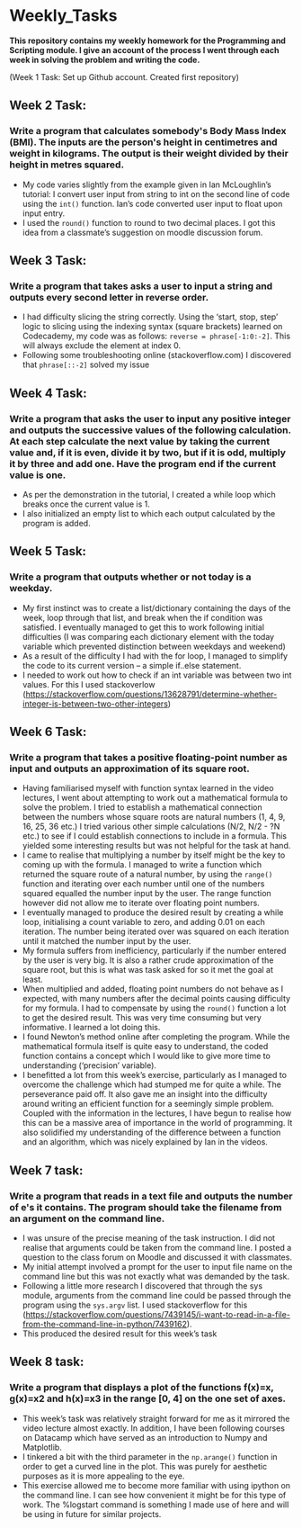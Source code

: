 # Weekly_Tasks

**This repository contains my weekly homework for the Programming and Scripting module. I give an account of the process I went through each week in solving the problem and writing the code.** 

(Week 1 Task: Set up Github account. Created first repository)

## Week 2 Task: 

### Write a program that calculates somebody's Body Mass Index (BMI). The inputs are the person's height in centimetres and weight in kilograms. The output is their weight divided by their height in metres squared. 
* My code varies slightly from the example given in Ian McLoughlin’s tutorial: I convert user input from string to int on the second line of code using the `int()` function. Ian’s code converted user input to float upon input entry.
* I used the `round()` function to round to two decimal places. I got this idea from a classmate’s suggestion on moodle discussion forum.

## Week 3 Task:

### Write a program that takes asks a user to input a string and outputs every second letter in reverse order. 
* I had difficulty slicing the string correctly. Using the ‘start, stop, step’ logic to slicing using the indexing syntax (square brackets) learned on Codecademy, my code was as follows: `reverse = phrase[-1:0:-2]`. This will always exclude the element at index 0.
* Following some troubleshooting online (stackoverflow.com) I discovered that `phrase[::-2]` solved my issue

## Week 4 Task:

### Write a program that asks the user to input any positive integer and outputs the successive values of the following calculation. At each step calculate the next value by taking the current value and, if it is even, divide it by two, but if it is odd, multiply it by three and add one. Have the program end if the current value is one.
* As per the demonstration in the tutorial, I created a while loop which breaks once the current value is 1. 
* I also initialized an empty list to which each output calculated by the program is added.

## Week 5 Task:

### Write a program that outputs whether or not today is a weekday.
* My first instinct was to create a list/dictionary containing the days of the week, loop through that list, and break when the if condition was satisfied. I eventually managed to get this to work following initial difficulties (I was comparing each dictionary element with the today variable which prevented distinction between weekdays and weekend)
* As a result of the difficulty I had with the for loop, I managed to simplify the code to its current version – a simple if..else statement. 
* I needed to work out how to check if an int variable was between two int values. For this I used stackoverlow (https://stackoverflow.com/questions/13628791/determine-whether-integer-is-between-two-other-integers)

## Week 6 Task:

### Write a program that takes a positive floating-point number as input and outputs an approximation of its square root. 
* Having familiarised myself with function syntax learned in the video lectures, I went about attempting to work out a mathematical formula to solve the problem. I tried to establish a mathematical connection between the numbers whose square roots are natural numbers (1, 4, 9, 16, 25, 36 etc.) I tried various other simple calculations (N/2, N/2 - ?N etc.) to see if I could establish connections to include in a formula. This yielded some interesting results but was not helpful for the task at hand.
* I came to realise that multiplying a number by itself might be the key to coming up with the formula. I managed to write a function which returned the square route of a natural number, by using the `range()` function and iterating over each number until one of the numbers squared equalled the number input by the user. The range function however did not allow me to iterate over floating point numbers.
* I eventually managed to produce the desired result by creating a while loop, initialising a count variable to zero, and adding 0.01 on each iteration. The number being iterated over was squared on each iteration until it matched the number input by the user. 
* My formula suffers from inefficiency, particularly if the number entered by the user is very big. It is also a rather crude approximation of the square root, but this is what was task asked for so it met the goal at least.
* When multiplied and added, floating point numbers do not behave as I expected, with many numbers after the decimal points causing difficulty for my formula. I had to compensate by using the `round()` function a lot to get the desired result. This was very time consuming but very informative. I learned a lot doing this.
* I found Newton’s method online after completing the program. While the mathematical formula itself is quite easy to understand, the coded function contains a concept which I would like to give more time to understanding (‘precision’ variable). 
* I benefitted a lot from this week’s exercise, particularly as I managed to overcome the challenge which had stumped me for quite a while. The perseverance paid off. It also gave me an insight into the difficulty around writing an efficient function for a seemingly simple problem. Coupled with the information in the lectures, I have begun to realise how this can be a massive area of importance in the world of programming. It also solidified my understanding of the difference between a function and an algorithm, which was nicely explained by Ian in the videos. 

## Week 7 task:

### Write a program that reads in a text file and outputs the number of e's it contains. The program should take the filename from an argument on the command line.
* I was unsure of the precise meaning of the task instruction. I did not realise that arguments could be taken from the command line. I posted a question to the class forum on Moodle and discussed it with classmates.
* My initial attempt involved a prompt for the user to input file name on the command line but this was not exactly what was demanded by the task.
* Following a little more research I discovered that through the sys module, arguments from the command line could be passed through the program using the `sys.argv` list. I used stackoverflow for this (https://stackoverflow.com/questions/7439145/i-want-to-read-in-a-file-from-the-command-line-in-python/7439162).
* This produced the desired result for this week’s task
	
## Week 8 task:

### Write a program that displays a plot of the functions f(x)=x, g(x)=x2 and h(x)=x3 in the range [0, 4] on the one set of axes.
* This week’s task was relatively straight forward for me as it mirrored the video lecture almost exactly. In addition, I have been following courses on Datacamp which have served as an introduction to Numpy and Matplotlib. 
* I tinkered a bit with the third parameter in the `np.arange()` function in order to get a curved line in the plot. This was purely for aesthetic purposes as it is more appealing to the eye. 
* This exercise allowed me to become more familiar with using ipython on the command line. I can see how convenient it might be for this type of work. The %logstart command is something I made use of here and will be using in future for similar projects.



